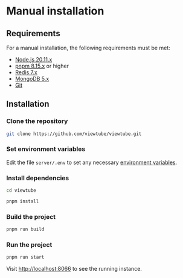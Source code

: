 # Manual installation

## Requirements

For a manual installation, the following requirements must be met:

- [Node.js 20.11.x](https://nodejs.org/en/download/)
- [pnpm 8.15.x](https://pnpm.io/installation) or higher
- [Redis 7.x](https://redis.io/download)
- [MongoDB 5.x](https://www.mongodb.com/try/download/community)
- [Git](https://git-scm.com/downloads)

## Installation

### Clone the repository

```bash
git clone https://github.com/viewtube/viewtube.git
```

### Set environment variables

Edit the file `server/.env` to set any necessary [environment variables](/configuration/environment).

### Install dependencies

```bash
cd viewtube

pnpm install
```

### Build the project

```bash
pnpm run build
```

### Run the project

```bash
pnpm run start
```

Visit [http://localhost:8066](http://localhost:8066) to see the running instance.
